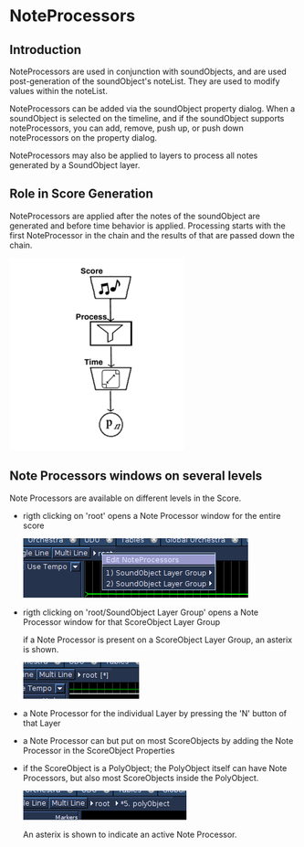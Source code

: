 # NoteProcessors

## Introduction

NoteProcessors are used in conjunction with soundObjects, and are used
post-generation of the soundObject's noteList. They are used to modify
values within the noteList.

NoteProcessors can be added via the soundObject property dialog. When a
soundObject is selected on the timeline, and if the soundObject supports
noteProcessors, you can add, remove, push up, or push down
noteProcessors on the property dialog.

NoteProcessors may also be applied to layers to process all notes generated 
by a SoundObject layer. 

## Role in Score Generation

NoteProcessors are applied after the notes of the soundObject are
generated and before time behavior is applied. Processing starts with
the first NoteProcessor in the chain and the results of that are passed
down the chain.

![](../../../images/ScoreProcessTime.png)

## Note Processors windows on several levels

Note Processors are available on different levels in the Score. 

- rigth clicking on 'root' opens a Note Processor window for the entire score

    ![entire](../../../images/EntireScore.png)

- rigth clicking on 'root/SoundObject Layer Group' opens a Note Processor 
    window for that ScoreObject Layer Group
 
    if a Note Processor is present on a ScoreObject Layer Group, an asterix is 
shown.

    ![root](../../../images/rootAsterix.png)

- a Note Processor for the individual Layer by pressing the 'N' button of
that Layer

- a Note Processor can but put on most ScoreObjects by adding the
Note Processor in the ScoreObject Properties

- if the ScoreObject is a PolyObject; the PolyObject itself can have
Note Processors, but also most ScoreObjects inside the PolyObject.

    ![poly](../../../images/NPpoly.png) 

    An asterix is shown to indicate an active Note Processor.
